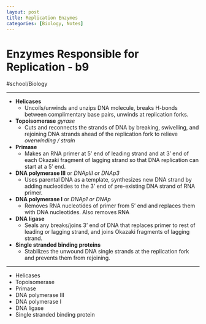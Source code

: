 ```yaml
---
layout: post
title: Replication Enzymes
categories: [Biology, Notes]
---
```

# Enzymes Responsible for Replication - b9
#school/Biology
- - - -
* **Helicases**
	* Uncoils/unwinds and unzips DNA molecule, breaks H-bonds between complimentary base pairs, unwinds at replication forks.
* **Topoisomerase** _gyrase_
	* Cuts and reconnects the strands of DNA by breaking, swivelling, and rejoining DNA strands ahead of the replication fork to relieve _overwinding / strain_
* **Primase**
	* Makes an RNA primer at 5’ end of leading strand and at 3’ end of each Okazaki fragment of lagging strand so that DNA replication can start at a 5’ end.
* **DNA polymerase III** or _DNApIII or DNAp3_
	* Uses parental DNA as a template, synthesizes new DNA strand by adding nucleotides to the 3’ end of pre-existing DNA strand of RNA primer.
* **DNA polymerase I** or _DNAp1 or DNAp_
	* Removes RNA nucleotides of primer from 5’ end and replaces them with DNA nucleotides. Also removes RNA
* **DNA ligase**
	* Seals any breaks/joins 3’ end of DNA that replaces primer to rest of leading or lagging strand, and joins Okazaki fragments of lagging strand.
* **Single stranded binding proteins**
	* Stabilizes the unwound DNA single strands at the replication fork and prevents them from rejoining.
- - - -
* Helicases
* Topoisomerase
* Primase
* DNA polymerase III
* DNA polymerase I
* DNA ligase
* Single stranded binding protein
